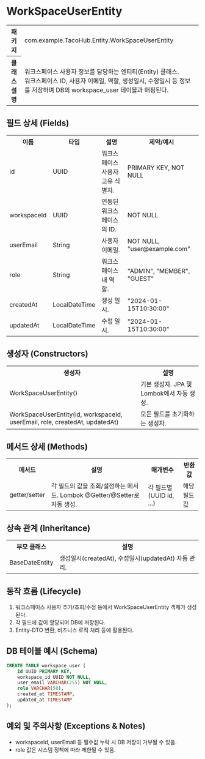 # WorkSpaceUserEntity

<table>
  <tr><th>패키지</th><td>com.example.TacoHub.Entity.WorkSpaceUserEntity</td></tr>
  <tr><th>클래스 설명</th><td>워크스페이스 사용자 정보를 담당하는 엔티티(Entity) 클래스.<br>워크스페이스 ID, 사용자 이메일, 역할, 생성일시, 수정일시 등 정보를 저장하며 DB의 workspace_user 테이블과 매핑된다.</td></tr>
</table>

## 필드 상세 (Fields)
<table>
  <tr><th>이름</th><th>타입</th><th>설명</th><th>제약/예시</th></tr>
  <tr><td>id</td><td>UUID</td><td>워크스페이스 사용자 고유 식별자.</td><td>PRIMARY KEY, NOT NULL</td></tr>
  <tr><td>workspaceId</td><td>UUID</td><td>연동된 워크스페이스의 ID.</td><td>NOT NULL</td></tr>
  <tr><td>userEmail</td><td>String</td><td>사용자 이메일.</td><td>NOT NULL, "user@example.com"</td></tr>
  <tr><td>role</td><td>String</td><td>워크스페이스 내 역할.</td><td>"ADMIN", "MEMBER", "GUEST"</td></tr>
  <tr><td>createdAt</td><td>LocalDateTime</td><td>생성 일시.</td><td>"2024-01-15T10:30:00"</td></tr>
  <tr><td>updatedAt</td><td>LocalDateTime</td><td>수정 일시.</td><td>"2024-01-15T10:30:00"</td></tr>
</table>

## 생성자 (Constructors)
<table>
  <tr><th>생성자</th><th>설명</th></tr>
  <tr><td>WorkSpaceUserEntity()</td><td>기본 생성자. JPA 및 Lombok에서 자동 생성.</td></tr>
  <tr><td>WorkSpaceUserEntity(id, workspaceId, userEmail, role, createdAt, updatedAt)</td><td>모든 필드를 초기화하는 생성자.</td></tr>
</table>

## 메서드 상세 (Methods)
<table>
  <tr><th>메서드</th><th>설명</th><th>매개변수</th><th>반환값</th></tr>
  <tr>
    <td>getter/setter</td>
    <td>각 필드의 값을 조회/설정하는 메서드. Lombok @Getter/@Setter로 자동 생성.</td>
    <td>각 필드별(UUID id, ...)</td>
    <td>해당 필드 값</td>
  </tr>
</table>

## 상속 관계 (Inheritance)
<table>
  <tr><th>부모 클래스</th><th>설명</th></tr>
  <tr><td>BaseDateEntity</td><td>생성일시(createdAt), 수정일시(updatedAt) 자동 관리.</td></tr>
</table>

## 동작 흐름 (Lifecycle)
1. 워크스페이스 사용자 추가/조회/수정 등에서 WorkSpaceUserEntity 객체가 생성된다.
2. 각 필드에 값이 할당되어 DB에 저장된다.
3. Entity-DTO 변환, 비즈니스 로직 처리 등에 활용된다.

## DB 테이블 예시 (Schema)
```sql
CREATE TABLE workspace_user (
    id UUID PRIMARY KEY,
    workspace_id UUID NOT NULL,
    user_email VARCHAR(255) NOT NULL,
    role VARCHAR(50),
    created_at TIMESTAMP,
    updated_at TIMESTAMP
);
```

## 예외 및 주의사항 (Exceptions & Notes)
- workspaceId, userEmail 등 필수값 누락 시 DB 저장이 거부될 수 있음.
- role 값은 시스템 정책에 따라 제한될 수 있음.
